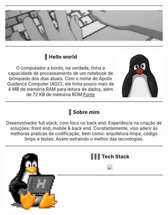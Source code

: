 <hr />
<div align="center">
  <img src="./assets/header.gif" />
</div>
<hr />
<div align="center">
  <img height="140" align="right" src="./assets/tux.gif" />
  <h3>🖖 Hello world</h3>
  <p>
    O computador a bordo, na verdade, tinha a capacidade de processamento de um
    notebook de brinquedo dos dias atuais. Com o nome de Apollo Guidance
    Computer (AGC), ele tinha pouco mais de 4 MB de memória RAM para leitura de
    dados, além de 72 KB de memória ROM.<a href="https://canalte.ch/cp2/p3d05"
      >Fonte</a
    >
  </p>
</div>
<hr />
<div align="center">
  <h3>🧐 Sobre mim</h3>
  <p>
    Desenvolvedor full stack, com foco no back end. Experiência na criação de
    soluções: front end, mobile & back end. Constantemente, viso aderir às
    melhoras praticas de codificação, bem como: arquitetura limpa, código limpo
    e testes. Assim extraindo o melhor das tecnologias.
  </p>
</div>
<hr />
<div align="center">
  <img height="180" align="left" src="./assets/tux-2.gif" />
  <h3>👨🏽‍💻 Tech Stack</h3>
  <div align="center">
    <a href="https://skillicons.dev">
      <img
        height="40em"
        src="https://skillicons.dev/icons?i="
      />
    </a>
  </div>
</div>
<hr />

